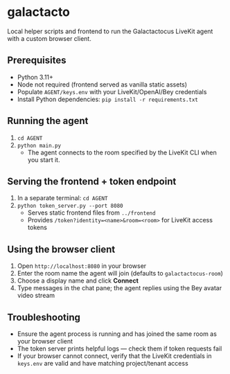 # galactacto

Local helper scripts and frontend to run the Galactactocus LiveKit agent with a custom browser client.

## Prerequisites
- Python 3.11+
- Node not required (frontend served as vanilla static assets)
- Populate `AGENT/keys.env` with your LiveKit/OpenAI/Bey credentials
- Install Python dependencies: `pip install -r requirements.txt`

## Running the agent
1. `cd AGENT`
2. `python main.py`
   - The agent connects to the room specified by the LiveKit CLI when you start it.

## Serving the frontend + token endpoint
1. In a separate terminal: `cd AGENT`
2. `python token_server.py --port 8080`
   - Serves static frontend files from `../frontend`
   - Provides `/token?identity=<name>&room=<room>` for LiveKit access tokens

## Using the browser client
1. Open `http://localhost:8080` in your browser
2. Enter the room name the agent will join (defaults to `galactactocus-room`)
3. Choose a display name and click **Connect**
4. Type messages in the chat pane; the agent replies using the Bey avatar video stream

## Troubleshooting
- Ensure the agent process is running and has joined the same room as your browser client
- The token server prints helpful logs — check them if token requests fail
- If your browser cannot connect, verify that the LiveKit credentials in `keys.env` are valid and have matching project/tenant access
